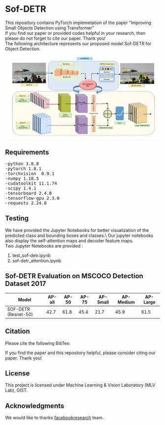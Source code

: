 # Sof-DETR
This repository contains PyTorch implemetation of the paper "Improving Small Objects Detection using Transformer" \
If you find our paper or provided codes helpful in your research, then please do not forget to cite our paper. Thank you! \
The following architecture represents our proposed model Sof-DETR for Object Detection. 

![alt text](https://github.com/shikha-gist/Sof-DETR/blob/main/model/sof-detr_model.png)

## Requirements
<pre>
-python 3.8.8  
-pytorch 1.8.1
-torchvision  0.9.1
-numpy 1.18.5
-cudatoolkit 11.1.74
-scipy 1.4.1
-tensorboard 2.4.0
-tensorflow-gpu 2.3.0
-requests 2.24.0
</pre>

## Testing
We have provided the Jupyter Notebooks for better visualization of the predicted class and bounding boxes and classes.\ 
Our jupyter notebooks also display the self-attention maps and decoder feature maps.\
Two Jupyter Notebooks are provided :
1. test_sof-detr.ipynb
2. sof-detr_attention.ipynb




## Sof-DETR Evaluation on MSCOCO Detection Dataset 2017
Model |AP-all | AP-50| AP-75 | AP-Small | AP-Medium | AP-Large 
--- | --- | --- | --- |--- |--- |--- 
SOF-DETR (Resnet-50) | 42.7 | 61.8 | 45.4 | 21.7 | 45.9 | 61.5



## Citation
Please cite the following BibTex: 

If you find the paper and this repository helpful, please consider citing our paper. Thank you!


## License
This project is licensed under Machine Learning & Vision Laboratory (MLV Lab), GIST. 


## Acknowledgments
We would like to thanks [facebookresearch](https://github.com/facebookresearch/detr) team.

